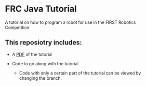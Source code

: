 # FRC Java Tutorial
A tutorial on how to program a robot for use in the FIRST Robotics Competition

## This reposiotry includes:

- A [PDF](https://github.com/FRCTeam3255/FRC-Java-Tutorial/raw/master/FRC%20Programming%20Tutorial.pdf) of the tutorial

- Code to go along with the tutorial
  - Code with only a certain part of the tutorial can be viewed by changing the branch.
